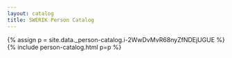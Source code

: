 ```yaml
---
layout: catalog
title: SWERIK Person Catalog
---
```

{% assign p = site.data._person-catalog.i-2WwDvMvR68nyZfNDEjUGUE %}
{% include person-catalog.html p=p %}

